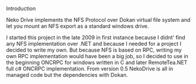Introduction

Neko Drive implements the NFS Protocol over Dokan virtual file system and let you mount an NFS export as a standard windows drive.

I started this project in the late 2009 in first instance because I didnt' find any NFS implementation over .NET and because I needed for a project I decided to write my own.
But because NFS is based on RPC, writing my own RPC implementation would have been a big job, so I decided to use in the beginning ONCRPC for windows written in C and later RemoteTea.NET full c# ONCRPC implementation. From version 0.5 NekoDrive is all in managed code but the dependencies with Dokan.